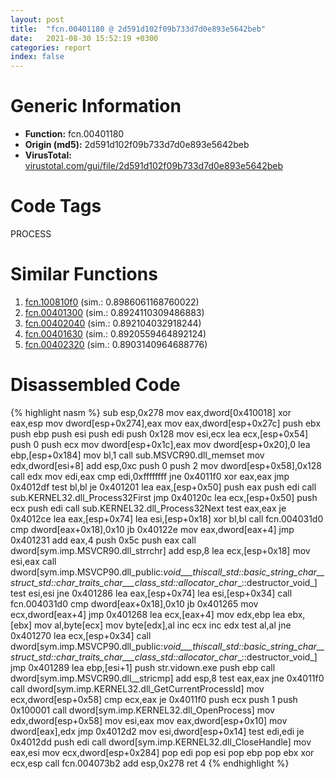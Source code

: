```yaml
---
layout: post
title:  "fcn.00401180 @ 2d591d102f09b733d7d0e893e5642beb"
date:   2021-08-30 15:52:19 +0300
categories: report
index: false
---
```


# Generic Information
- **Function:** fcn.00401180
- **Origin (md5):** 2d591d102f09b733d7d0e893e5642beb
- **VirusTotal:** [virustotal.com/gui/file/2d591d102f09b733d7d0e893e5642beb][virustotal_ref]

# Code Tags
<span class="tag" id="PROCESS">PROCESS</span>


# Similar Functions

1. [fcn.100810f0][similar_1_ref] (sim.: 0.8986061168760022)
2. [fcn.00401300][similar_2_ref] (sim.: 0.8924110309486883)
3. [fcn.00402040][similar_3_ref] (sim.: 0.892104032918244)
4. [fcn.00401630][similar_4_ref] (sim.: 0.8920559464892124)
5. [fcn.00402320][similar_5_ref] (sim.: 0.8903140964688776)


# Disassembled Code

{% highlight nasm %}
sub esp,0x278
mov eax,dword[0x410018]
xor eax,esp
mov dword[esp+0x274],eax
mov eax,dword[esp+0x27c]
push ebx
push ebp
push esi
push edi
push 0x128
mov esi,ecx
lea ecx,[esp+0x54]
push 0
push ecx
mov dword[esp+0x1c],eax
mov dword[esp+0x20],0
lea ebp,[esp+0x184]
mov bl,1
call sub.MSVCR90.dll_memset
mov edx,dword[esi+8]
add esp,0xc
push 0
push 2
mov dword[esp+0x58],0x128
call edx
mov edi,eax
cmp edi,0xffffffff
jne 0x4011f0
xor eax,eax
jmp 0x4012df
test bl,bl
je 0x401201
lea eax,[esp+0x50]
push eax
push edi
call sub.KERNEL32.dll_Process32First
jmp 0x40120c
lea ecx,[esp+0x50]
push ecx
push edi
call sub.KERNEL32.dll_Process32Next
test eax,eax
je 0x4012ce
lea eax,[esp+0x74]
lea esi,[esp+0x18]
xor bl,bl
call fcn.004031d0
cmp dword[eax+0x18],0x10
jb 0x40122e
mov eax,dword[eax+4]
jmp 0x401231
add eax,4
push 0x5c
push eax
call dword[sym.imp.MSVCR90.dll_strrchr]
add esp,8
lea ecx,[esp+0x18]
mov esi,eax
call dword[sym.imp.MSVCP90.dll_public:_void___thiscall_std::basic_string_char__struct_std::char_traits_char___class_std::allocator_char__::destructor_void_]
test esi,esi
jne 0x401286
lea eax,[esp+0x74]
lea esi,[esp+0x34]
call fcn.004031d0
cmp dword[eax+0x18],0x10
jb 0x401265
mov ecx,dword[eax+4]
jmp 0x401268
lea ecx,[eax+4]
mov edx,ebp
lea ebx,[ebx]
mov al,byte[ecx]
mov byte[edx],al
inc ecx
inc edx
test al,al
jne 0x401270
lea ecx,[esp+0x34]
call dword[sym.imp.MSVCP90.dll_public:_void___thiscall_std::basic_string_char__struct_std::char_traits_char___class_std::allocator_char__::destructor_void_]
jmp 0x401289
lea ebp,[esi+1]
push str.vidown.exe
push ebp
call dword[sym.imp.MSVCR90.dll__stricmp]
add esp,8
test eax,eax
jne 0x4011f0
call dword[sym.imp.KERNEL32.dll_GetCurrentProcessId]
mov ecx,dword[esp+0x58]
cmp ecx,eax
je 0x4011f0
push ecx
push 1
push 0x100001
call dword[sym.imp.KERNEL32.dll_OpenProcess]
mov edx,dword[esp+0x58]
mov esi,eax
mov eax,dword[esp+0x10]
mov dword[eax],edx
jmp 0x4012d2
mov esi,dword[esp+0x14]
test edi,edi
je 0x4012dd
push edi
call dword[sym.imp.KERNEL32.dll_CloseHandle]
mov eax,esi
mov ecx,dword[esp+0x284]
pop edi
pop esi
pop ebp
pop ebx
xor ecx,esp
call fcn.004073b2
add esp,0x278
ret 4
{% endhighlight %}


[similar_1_ref]: /report/fcn.100810f0@8761fe5e7bef67f1579f600248f8f0cc
[similar_2_ref]: /report/fcn.00401300@2d591d102f09b733d7d0e893e5642beb
[similar_3_ref]: /report/fcn.00402040@9c2b894b84f59672d8be2e984066f76f
[similar_4_ref]: /report/fcn.00401630@a2475448bf4050c1583e1970984a4d00
[similar_5_ref]: /report/fcn.00402320@9c2b894b84f59672d8be2e984066f76f
[virustotal_ref]: https://www.virustotal.com/gui/file/2d591d102f09b733d7d0e893e5642beb